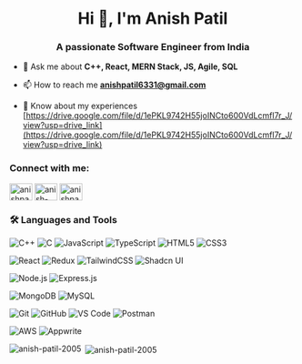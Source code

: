 <h1 align="center">Hi 👋, I'm Anish Patil</h1>
<h3 align="center">A passionate Software Engineer from India</h3>

- 💬 Ask me about **C++, React, MERN Stack, JS, Agile, SQL**

- 📫 How to reach me **anishpatil6331@gmail.com**

- 📄 Know about my experiences [https://drive.google.com/file/d/1ePKL9742H55joINCto600VdLcmfI7r_J/view?usp=drive_link](https://drive.google.com/file/d/1ePKL9742H55joINCto600VdLcmfI7r_J/view?usp=drive_link)

<h3 align="left">Connect with me:</h3>
<p align="left">
<a href="https://twitter.com/anishpatil_07" target="blank"><img align="center" src="https://raw.githubusercontent.com/rahuldkjain/github-profile-readme-generator/master/src/images/icons/Social/twitter.svg" alt="anishpatil_07" height="30" width="40" /></a>
<a href="https://linkedin.com/in/anish-patil-256269281" target="blank"><img align="center" src="https://raw.githubusercontent.com/rahuldkjain/github-profile-readme-generator/master/src/images/icons/Social/linked-in-alt.svg" alt="anish-patil-256269281" height="30" width="40" /></a>
<a href="https://www.leetcode.com/anishpatil_coder" target="blank"><img align="center" src="https://raw.githubusercontent.com/rahuldkjain/github-profile-readme-generator/master/src/images/icons/Social/leet-code.svg" alt="anishpatil_coder" height="30" width="40" /></a>
</p>

### 🛠️ Languages and Tools

<!-- Core Languages -->
![C++](https://img.shields.io/badge/C++-00599C?style=for-the-badge&logo=cplusplus&logoColor=white)
![C](https://img.shields.io/badge/C-00599C?style=for-the-badge&logo=c&logoColor=white)
![JavaScript](https://img.shields.io/badge/JavaScript-F7DF1E?style=for-the-badge&logo=javascript&logoColor=black)
![TypeScript](https://img.shields.io/badge/TypeScript-3178C6?style=for-the-badge&logo=typescript&logoColor=white)
![HTML5](https://img.shields.io/badge/HTML5-E34F26?style=for-the-badge&logo=html5&logoColor=white)
![CSS3](https://img.shields.io/badge/CSS3-1572B6?style=for-the-badge&logo=css3&logoColor=white)

<!-- Frontend -->
![React](https://img.shields.io/badge/React-61DAFB?style=for-the-badge&logo=react&logoColor=black)
![Redux](https://img.shields.io/badge/Redux-764ABC?style=for-the-badge&logo=redux&logoColor=white)
![TailwindCSS](https://img.shields.io/badge/TailwindCSS-38B2AC?style=for-the-badge&logo=tailwind-css&logoColor=white)
![Shadcn UI](https://img.shields.io/badge/Shadcn%20UI-000000?style=for-the-badge)

<!-- Backend -->
![Node.js](https://img.shields.io/badge/Node.js-339933?style=for-the-badge&logo=node.js&logoColor=white)
![Express.js](https://img.shields.io/badge/Express.js-000000?style=for-the-badge&logo=express&logoColor=white)

<!-- Database -->
![MongoDB](https://img.shields.io/badge/MongoDB-47A248?style=for-the-badge&logo=mongodb&logoColor=white)
![MySQL](https://img.shields.io/badge/MySQL-4479A1?style=for-the-badge&logo=mysql&logoColor=white)

<!-- Tools -->
![Git](https://img.shields.io/badge/Git-F05032?style=for-the-badge&logo=git&logoColor=white)
![GitHub](https://img.shields.io/badge/GitHub-181717?style=for-the-badge&logo=github&logoColor=white)
![VS Code](https://img.shields.io/badge/VS%20Code-007ACC?style=for-the-badge&logo=visual-studio-code&logoColor=white)
![Postman](https://img.shields.io/badge/Postman-FF6C37?style=for-the-badge&logo=postman&logoColor=white)

<!-- Cloud & Services -->
![AWS](https://img.shields.io/badge/AWS-FF9900?style=for-the-badge&logo=amazon-aws&logoColor=white)
![Appwrite](https://img.shields.io/badge/Appwrite-F02E65?style=for-the-badge&logo=appwrite&logoColor=white)


<p><img align="left" src="https://github-readme-stats.vercel.app/api/top-langs?username=anish-patil-2005&show_icons=true&locale=en&layout=compact" alt="anish-patil-2005" /></p>

<p>&nbsp;<img align="center" src="https://github-readme-stats.vercel.app/api?username=anish-patil-2005&show_icons=true&locale=en" alt="anish-patil-2005" /></p>
